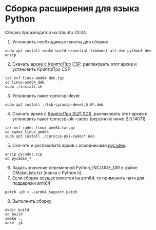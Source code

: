 Сборка расширения для языка Python
===
Сборка производится на Ubuntu 20.04.

1. Установить необходимые пакеты для сборки:
```
sudo apt install cmake build-essential libboost-all-dev python3-dev unzip
```
2. Скачать [архив с КриптоПро CSP](https://cryptopro.ru/products/csp/downloads), 
распаковать этот архив и установить КриптоПро CSP:
```
tar xvf linux-amd64_deb.tgz
cd linux-amd64_deb
sudo ./install.sh
```
3. Установить пакет cprocsp-devel:
```
sudo apt install ./lsb-cprocsp-devel_5.0*.deb
```
4. Скачать архив с [КриптоПро ЭЦП SDK](https://cryptopro.ru/products/cades/downloads), 
распаковать этот архив и установить пакет cprocsp-pki-cades (версия не ниже 2.0.14071)
```
tar xvf cades_linux_amd64.tar.gz
cd cades_linux_amd64
sudo apt install ./cprocsp-pki-cades*.deb
```
5. Скачать и распаковать архив с исходниками [pycades](https://cryptopro.ru/sites/default/files/products/cades/pycades/pycades.zip):
```
unzip pycades.zip
cd pycades_*
```
6. Задать значение переменной Python_INCLUDE_DIR в файле CMakeLists.txt (папка с Python.h). 
7. Если сборка осуществляется на arm64, то применить патч для поддержки arm64
```
patch -p0 < ./arm64_support.patch
```
8. Выполнить сборку:
```
mkdir build
cd build
cmake ..
make -j4
```

